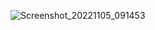 ![Screenshot_20221105_091453](https://github.com/user-attachments/assets/758f075c-243d-4e74-8a89-18ad32670b1f)
